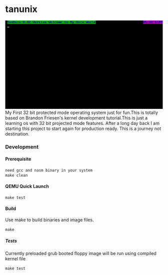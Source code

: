 tanunix
=======
![Demo Image](demo.jpg)
My First 32 bit protected mode operating system just for fun.This is totally based on Brandon Friesen's kernel development tutorial.This is  just a learning os with 32 bit projected mode features.
After a long day back I am starting this project to start again for production ready.
This is a journey not destination.

### Development

#### Prerequisite

```
need gcc and nasm binary in your system
make clean
```

#### QEMU Quick Launch

```
make test
```

#### Build

Use make to build binaries and image files.

```
make
```

##### Tests

Currently preloaded grub booted floppy image will be run using compiled kernel file

```
make test
```
